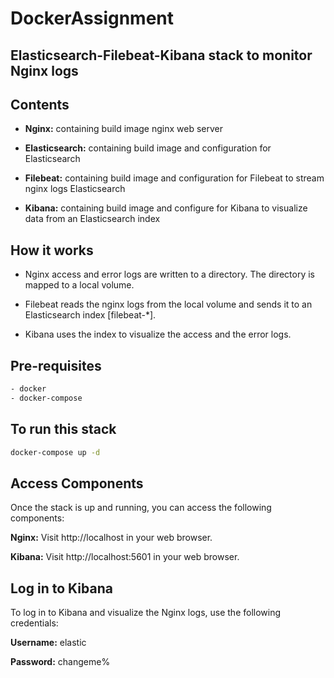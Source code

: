 # DockerAssignment

## Elasticsearch-Filebeat-Kibana stack to monitor Nginx logs

## Contents

* **Nginx:** containing build image nginx web server

* **Elasticsearch:** containing build image and configuration for Elasticsearch
  
* **Filebeat:** containing build image and configuration for Filebeat to stream nginx logs Elasticsearch

* **Kibana:** containing build image and configure for Kibana to visualize data from an Elasticsearch index

## How it works

- Nginx access and error logs are written to a directory. The directory is mapped to a local volume.
  
- Filebeat reads the nginx logs from the local volume and sends it to an Elasticsearch index [filebeat-*].
  
- Kibana uses the index to visualize the access and the error logs.

## Pre-requisites

```bash
- docker
- docker-compose
```

## To run this stack

```bash
docker-compose up -d
```
## Access Components

Once the stack is up and running, you can access the following components:

**Nginx:** Visit http://localhost in your web browser.

**Kibana:** Visit http://localhost:5601 in your web browser.

## Log in to Kibana

To log in to Kibana and visualize the Nginx logs, use the following credentials:


**Username:** elastic

**Password:** changeme%
